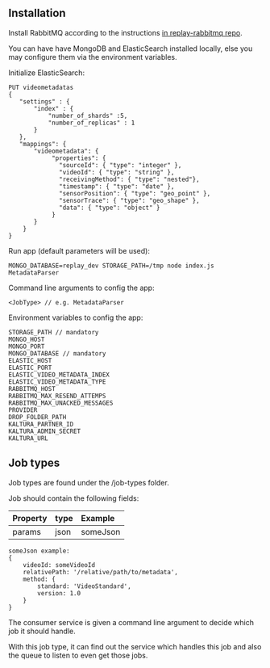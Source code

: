 ## Installation
Install RabbitMQ according to the instructions [in replay-rabbitmq repo](https://github.com/linnovate/replay-common/tree/develop/replay-rabbitmq).

You can have have MongoDB and ElasticSearch installed locally, else you may configure them via the environment variables.

Initialize ElasticSearch:
```
PUT videometadatas
{
   "settings" : {
       "index" : {
           "number_of_shards" :5,
           "number_of_replicas" : 1
       }
   },
   "mappings": {
       "videometadata": {
            "properties": {
              "sourceId": { "type": "integer" },
              "videoId": { "type": "string" },
              "receivingMethod": { "type": "nested"},
              "timestamp": { "type": "date" },
              "sensorPosition": { "type": "geo_point" },
              "sensorTrace": { "type": "geo_shape" },
              "data": { "type": "object" }
            }
       }
    }
}
```

Run app (default parameters will be used):
```
MONGO_DATABASE=replay_dev STORAGE_PATH=/tmp node index.js MetadataParser
```

Command line arguments to config the app:
```
<JobType> // e.g. MetadataParser
```

Environment variables to config the app:
```
STORAGE_PATH // mandatory
MONGO_HOST
MONGO_PORT
MONGO_DATABASE // mandatory
ELASTIC_HOST
ELASTIC_PORT
ELASTIC_VIDEO_METADATA_INDEX
ELASTIC_VIDEO_METADATA_TYPE
RABBITMQ_HOST
RABBITMQ_MAX_RESEND_ATTEMPS
RABBITMQ_MAX_UNACKED_MESSAGES
PROVIDER
DROP_FOLDER_PATH
KALTURA_PARTNER_ID
KALTURA_ADMIN_SECRET
KALTURA_URL
```

## Job types
Job types are found under the /job-types folder.

Job should contain the following fields:

| Property      | type          |      Example     |
|:------------- |:--------------|:-----------------|
| params        | json          | someJson         |

```
someJson example:
{
	videoId: someVideoId
	relativePath: '/relative/path/to/metadata',
	method: {
		standard: 'VideoStandard',
		version: 1.0
	}
}
```

The consumer service is given a command line argument to decide which job it should handle.

With this job type, it can find out the service which handles this job and also the queue to listen to even get those jobs.
